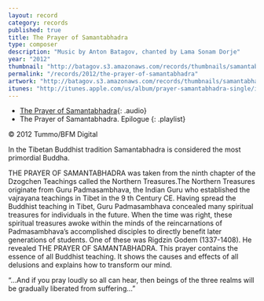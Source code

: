 ```yaml
---
layout: record
category: records
published: true
title: The Prayer of Samantabhadra
type: composer
description: "Music by Anton Batagov, chanted by Lama Sonam Dorje"
year: "2012"
thumbnail: "http://batagov.s3.amazonaws.com/records/thumbnails/samantabhadra.jpg"
permalink: "/records/2012/the-prayer-of-samantabhadra"
artwork: "http://batagov.s3.amazonaws.com/records/thumbnails/samantabhadra.jpg"
itunes: "http://itunes.apple.com/us/album/prayer-samantabhadra-single/id499997840"
---
```


- [The Prayer of Samantabhadra](http://batagov.s3.amazonaws.com/records/sounds/samantabhadra_excerpt.mp3){: .audio}
- The Prayer of Samantabhadra. Epilogue
{: .playlist}

© 2012 Tummo/BFM Digital

In the Tibetan Buddhist tradition Samantabhadra is considered the most primordial Buddha.

THE PRAYER OF SAMANTABHADRA was taken from the ninth chapter of the Dzogchen Teachings called the Northern Treasures.The Northern Treasures originate from Guru Padmasambhava, the Indian Guru who established the vajrayana teachings in Tibet in the 9 th Century CE. Having spread the Buddhist teaching in Tibet, Guru Padmasambhava concealed many spiritual treasures for individuals in the future. When the time was right, these spiritual treasures awoke within the minds of the reincarnations of Padmasambhava’s accomplished disciples to directly benefit later generations of students. One of these was Rigdzin Godem (1337-1408). He revealed THE PRAYER OF SAMANTABHADRA. This prayer contains the essence of all Buddhist teaching. It shows the causes and effects of all delusions and explains how to transform our mind.

“…And if you pray loudly so all can hear, then beings of the three realms will be gradually liberated from suffering…”
